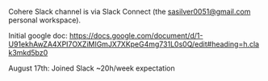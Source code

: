 Cohere Slack channel is via Slack Connect (the sasilver0051@gmail.com personal workspace).

Initial google doc: https://docs.google.com/document/d/1-U91ekhAwZA4XPI7OXZiMIGmJX7XKpeG4mg731L0s0Q/edit#heading=h.clak3mkd5bz0 

August 17th: Joined Slack
~20h/week expectation


